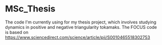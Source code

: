 # MSc_Thesis
The code I'm currently using for my thesis project, which involves studying dynamics in positive and negative triangularity tokamaks. The FOCUS code is based on https://www.sciencedirect.com/science/article/pii/S0010465518302753
